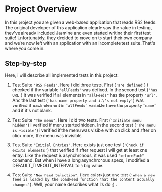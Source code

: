 # Project Overview

In this project you are given a web-based application that reads RSS feeds. The original developer of this application clearly saw the value in testing, they've already included [Jasmine](http://jasmine.github.io/) and even started writing their first test suite! Unfortunately, they decided to move on to start their own company and we're now left with an application with an incomplete test suite. That's where you come in.


## Step-by-step

Here, i will describe all implemented tests in this project:

1. Test Suite `"RSS Feeds"`. Here i did three tests. First (`'are defined'`) i checked if the variable `"allFeeds"` was defined. In the second test (`'has URL'`) it was verified if all elements in `"allFeeds"` has the property `"url"`. And the last test (`'has name property and it\'s not empty'`) was verified if each element in `"allFeeds"` variable have the property `"name"` and if it's not blank.

2. Test Suite `"The menu"`. Here i did two tests. First (`'Initiate menu hidden'`) i verified if menu started hidden. In the second test (`'The menu is visible'`) i verified if the menu was visible with on click and after on click more, the menu was invisible.

3. Test Suite `"Initial Entries"`. Here exists just one test (`'Check if exists elements'`) that verified if after request i will get at least one entry. Like the request is asynchronous, it was used `"beforeEach"` command. But when i have a long asynchronous specs, i modified a DEFAULT_TIMEOUT_INTERVAL to a big value.

4. Test Suite `"New Feed Selection"`. Here exists just one test (`'when a new feed is loaded by the loadFeed function that the content actually changes'`). Well, your name describes what its do ;) .